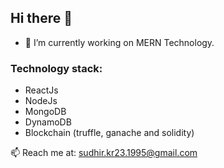 ## Hi there 👋


- 🔭 I’m currently working on MERN Technology.
### Technology stack:
- ReactJs
- NodeJs
- MongoDB
- DynamoDB
- Blockchain (truffle, ganache and solidity)

📫 Reach me at: sudhir.kr23.1995@gmail.com

